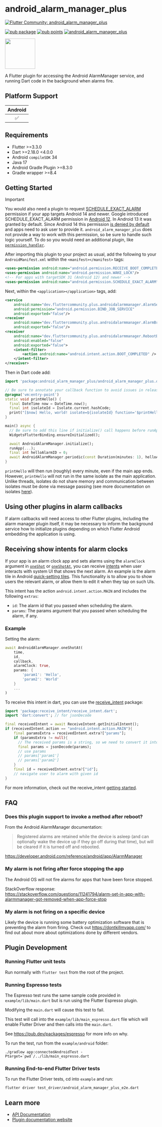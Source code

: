 # android_alarm_manager_plus

[![Flutter Community: android_alarm_manager_plus](https://fluttercommunity.dev/_github/header/android_alarm_manager_plus)](https://github.com/fluttercommunity/community)

[![pub package](https://img.shields.io/pub/v/android_alarm_manager_plus.svg)](https://pub.dev/packages/android_alarm_manager_plus)
[![pub points](https://img.shields.io/pub/points/android_alarm_manager_plus?color=2E8B57&label=pub%20points)](https://pub.dev/packages/android_alarm_manager_plus/score)
[![android_alarm_manager_plus](https://github.com/fluttercommunity/plus_plugins/actions/workflows/android_alarm_manager_plus.yaml/badge.svg)](https://github.com/fluttercommunity/plus_plugins/actions/workflows/android_alarm_manager_plus.yaml)

[<img src="../../assets/flutter-favorite-badge.png" width="100" />](https://flutter.dev/docs/development/packages-and-plugins/favorites)

A Flutter plugin for accessing the Android AlarmManager service, and running
Dart code in the background when alarms fire.

## Platform Support

| Android |
| :-----: |
|   ✅    |

## Requirements

- Flutter >=3.3.0
- Dart >=2.18.0 <4.0.0
- Android `compileSDK` 34
- Java 17
- Android Gradle Plugin >=8.3.0
- Gradle wrapper >=8.4

## Getting Started

> [!IMPORTANT]
> You would also need a plugin to request [SCHEDULE_EXACT_ALARM](https://developer.android.com/reference/android/Manifest.permission#SCHEDULE_EXACT_ALARM) permission if your app targets Android 14 and newer.
> Google introduced SCHEDULE_EXACT_ALARM permission in [Android 12](https://developer.android.com/about/versions/12/behavior-changes-12#exact-alarm-permission). In Android 13 it was granted by default.
> Since Android 14 this permission [is denied by default](https://developer.android.com/about/versions/14/changes/schedule-exact-alarms) and apps need to ask user to provide it.
> `android_alarm_manager_plus` does not provide a way to work with this permission, so be sure to handle such logic yourself.
> To do so you would need an additional plugin, like [`permission_handler`](https://pub.dev/packages/permission_handler).

After importing this plugin to your project as usual, add the following to your
`AndroidManifest.xml` within the `<manifest></manifest>` tags:

```xml
<uses-permission android:name="android.permission.RECEIVE_BOOT_COMPLETED"/>
<uses-permission android:name="android.permission.WAKE_LOCK"/>
<!-- For apps with targetSDK 31 (Android 12) and newer -->
<uses-permission android:name="android.permission.SCHEDULE_EXACT_ALARM"/>
```

Next, within the `<application></application>` tags, add:

```xml
<service
    android:name="dev.fluttercommunity.plus.androidalarmmanager.AlarmService"
    android:permission="android.permission.BIND_JOB_SERVICE"
    android:exported="false"/>
<receiver
    android:name="dev.fluttercommunity.plus.androidalarmmanager.AlarmBroadcastReceiver"
    android:exported="false"/>
<receiver
    android:name="dev.fluttercommunity.plus.androidalarmmanager.RebootBroadcastReceiver"
    android:enabled="false"
    android:exported="false">
    <intent-filter>
        <action android:name="android.intent.action.BOOT_COMPLETED" />
    </intent-filter>
</receiver>

```

Then in Dart code add:

```dart
import 'package:android_alarm_manager_plus/android_alarm_manager_plus.dart';

// Be sure to annotate your callback function to avoid issues in release mode on Flutter >= 3.3.0
@pragma('vm:entry-point')
static void printHello() {
  final DateTime now = DateTime.now();
  final int isolateId = Isolate.current.hashCode;
  print("[$now] Hello, world! isolate=${isolateId} function='$printHello'");
}

main() async {
  // Be sure to add this line if initialize() call happens before runApp()
  WidgetsFlutterBinding.ensureInitialized();

  await AndroidAlarmManager.initialize();
  runApp(...);
  final int helloAlarmID = 0;
  await AndroidAlarmManager.periodic(const Duration(minutes: 1), helloAlarmID, printHello);
}
```

`printHello` will then run (roughly) every minute, even if the main app ends. However, `printHello`
will not run in the same isolate as the main application. Unlike threads, isolates do not share
memory and communication between isolates must be done via message passing (see more documentation on
isolates [here](https://api.dart.dev/stable/2.0.0/dart-isolate/dart-isolate-library.html)).

## Using other plugins in alarm callbacks

If alarm callbacks will need access to other Flutter plugins, including the
alarm manager plugin itself, it may be necessary to inform the background service how
to initialize plugins depending on which Flutter Android embedding the application is
using.

## Receiving show intents for alarm clocks

If your app is an alarm clock app and sets alarms using the `alarmClock` argument in [`oneShot`](https://pub.dev/documentation/android_alarm_manager_plus/latest/android_alarm_manager_plus/AndroidAlarmManager/oneShot.html) or [`oneShotAt`](https://pub.dev/documentation/android_alarm_manager_plus/latest/android_alarm_manager_plus/AndroidAlarmManager/oneShotAt.html), you can receive [intents](https://developer.android.com/reference/android/content/Intent) when user interacts with system UI that shows the next alarm. An example is the alarm tile in Android [quick-setting tiles](https://developer.android.com/develop/ui/views/quicksettings-tiles). This functionality is to allow you to show users the relevant alarm, or allow them to edit it when they tap on such UIs.

This intent has the action `android.intent.action.MAIN` and includes the following `extras`:
- `id`: The alarm id that you passed when scheduling the alarm.
- `params`: The params argument that you passed when scheduling the alarm, if any.

### Example

Setting the alarm:

```dart
await AndroidAlarmManager.oneShotAt(
    time,
    id,
    callback,
    alarmClock: true,
    params: {
        'param1': 'Hello',
        'param2': 'World'
    }
    ...
)
```

To receive this intent in dart, you can use the [receive_intent](https://pub.dev/packages/receive_intent) package:

```dart
import 'package:receive_intent/receive_intent.dart';
import 'dart:convert'; // for jsonDecode

final receivedIntent = await ReceiveIntent.getInitialIntent();
if (receivedIntent.action == "android.intent.action.MAIN"){
    final paramsExtra = receivedIntent.extra?["params"];
    if (paramsExtra != null){
      // The received params is a string, so we need to convert it into a json map
      final params = jsonDecode(params);
      // use params
      // params['param1']
      // params['param2']
    }
    final id = receivedIntent.extra?["id"];
    // navigate user to alarm with given id
}
```
For more information, check out the receive_intent [getting started](https://pub.dev/packages/receive_intent#getting-started).

## FAQ

### Does this plugin support to invoke a method after reboot?

From the Android AlarmManager documentation:

> Registered alarms are retained while the device is asleep (and can optionally wake the device up if they go off
during that time), but will be cleared if it is turned off and rebooted.

https://developer.android.com/reference/android/app/AlarmManager

### My alarm is not firing after force stopping the app

The Android OS will not fire alarms for apps that have been force stopped.

StackOverflow response: https://stackoverflow.com/questions/11241794/alarm-set-in-app-with-alarmmanager-got-removed-when-app-force-stop

### My alarm is not firing on a specific device

Likely the device is running some battery optimization software that is preventing the alarm from firing.
Check out https://dontkillmyapp.com/ to find out about more about optimizations done by different vendors.

## Plugin Development

### Running Flutter unit tests

Run normally with `flutter test` from the root of the project.

### Running Espresso tests

The Espresso test runs the same sample code provided in `example/lib/main.dart`
but is run using the Flutter Espresso plugin.

Modifying the `main.dart` will cause this test to fail.

This test will call into the `example/lib/main_espresso.dart` file which
will enable Flutter Driver and then calls into the `main.dart`.

See https://pub.dev/packages/espresso for more info on why.

To run the test, run from the `example/android` folder:

```
./gradlew app:connectedAndroidTest -Ptarget=`pwd`/../lib/main_espresso.dart
```

### Running End-to-end Flutter Driver tests

To run the Flutter Driver tests, cd into `example` and run:

```
flutter driver test_driver/android_alarm_manager_plus_e2e.dart
```

## Learn more

- [API Documentation](https://pub.dev/documentation/android_alarm_manager_plus/latest/android_alarm_manager_plus/android_alarm_manager_plus-library.html)
- [Plugin documentation website](https://plus.fluttercommunity.dev/docs/android_alarm_manager_plus/overview/)
